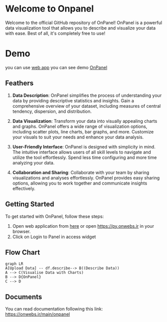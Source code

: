 # Welcome to Onpanel

Welcome to the official GitHub repository of OnPanel! OnPanel is a powerful data visualization tool that allows you to describe and visualize your data with ease. Best of all, it's completely free to use!

# Demo
you can use [web app](https://py.onwebs.ir)
you can see demo [OnPanel ](https://onwebsdash.iran.liara.run/) 


## Feathers 

1.  **Data Description**: OnPanel simplifies the process of understanding your data by providing descriptive statistics and insights. Gain a comprehensive overview of your dataset, including measures of central tendency, dispersion, and distribution.
    
2.  **Data Visualization**: Transform your data into visually appealing charts and graphs. OnPanel offers a wide range of visualization options, including scatter plots, line charts, bar graphs, and more. Customize your visuals to suit your needs and enhance your data analysis.
    
    
3.  **User-Friendly Interface**: OnPanel is designed with simplicity in mind. The intuitive interface allows users of all skill levels to navigate and utilize the tool effortlessly. Spend less time configuring and more time analyzing your data.
    
4.  **Collaboration and Sharing**: Collaborate with your team by sharing visualizations and analyses effortlessly. OnPanel provides easy sharing options, allowing you to work together and communicate insights effectively.
## Getting Started
To get started with OnPanel, follow these steps:
1.  Open web application from [here](https://py.onwebs.ir) or open https://py.onwebs.ir in your browser.
2. Click on Login to Panel in access widget

## Flow Chart

```mermaid
graph LR
A[Upload Data] -- df.describe--> B((Describe Data))
A --> C(Visualise Data with Charts)
B --> D{OnPanel}
C --> D
```
## Documents

You can read documentation following this link:
https://onwebs.ir/main/onpanel



